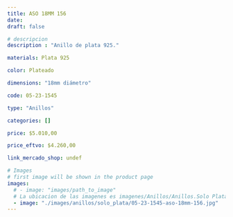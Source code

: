 ```yaml
---
title: ASO 18MM 156
date: 
draft: false

# descripcion
description : "Anillo de plata 925."

materials: Plata 925

color: Plateado

dimensions: "18mm diámetro"

code: 05-23-1545

type: "Anillos"

categories: []

price: $5.010,00

price_eftvo: $4.260,00

link_mercado_shop: undef

# Images
# first image will be shown in the product page
images:
  # - image: "images/path_to_image"
  # La ubicacion de las imagenes es imagenes/Anillos/Anillos.Solo Plata/05-23-1545-aso-18mm-156
  - image: "./images/anillos/solo_plata/05-23-1545-aso-18mm-156.jpg"
---
```

